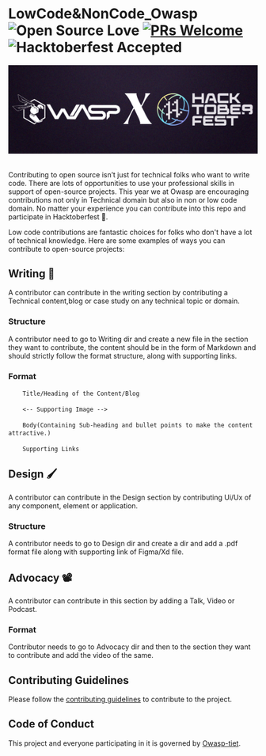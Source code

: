 # LowCode&NonCode_Owasp <br/> ![Open Source Love](https://badges.frapsoft.com/os/v2/open-source.svg?v=103) [![PRs Welcome](https://img.shields.io/badge/PRs-welcome-green.svg)](.github/CONTRIBUTING.md) ![Hacktoberfest Accepted](https://img.shields.io/badge/Hacktoberfest-Accepted-purple)

<img src="./assets/banner.png"  style="max-width: 100%; height: auto;"/>

<br/>
<br/>


Contributing to open source isn’t just for technical folks who want to write code. There are lots of opportunities to use your professional skills in support of open-source projects. This year we at Owasp are encouraging contributions not only in Technical domain but also in non or low code domain. No matter your experience you can contribute into this repo and participate in Hacktoberfest 💜.

Low code contributions are fantastic choices for folks who don't have a lot of technical knowledge. Here are some examples of ways you can contribute to open-source projects:

## Writing 📝
A contributor can contribute in the writing section by contributing a Technical content,blog or case study on any technical topic or domain.

### Structure
A contributor need to go to Writing dir and create a new file in the section they want to contribute, the content should be in the form of Markdown and should strictly follow the format structure, along with supporting links.

### Format
```
    Title/Heading of the Content/Blog
    
    <-- Supporting Image -->

    Body(Containing Sub-heading and bullet points to make the content attractive.)

    Supporting Links
```
<!-- Example -->

## Design 🖌️
A contributor can contribute in the Design section by contributing Ui/Ux of any component, element or application.

### Structure
A contributor needs to go to Design dir and create a dir and add a .pdf format file along with supporting link of Figma/Xd file.

<!-- Example -->

## Advocacy 📽️
A contributor can contribute in this section by adding a Talk, Video or Podcast.

### Format
Contributor needs to go to Advocacy dir and then to the section they want to contribute and add the video of the same.

<!-- Example -->

## Contributing Guidelines
Please follow the [contributing guidelines](./CONTRIBUTING.md) to contribute to the project.

## Code of Conduct
This project and everyone participating in it is governed by [Owasp-tiet](https://owasp.co.in).

